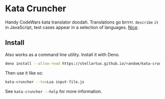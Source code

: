 # Kata Cruncher

Handy CodeWars kata translator doodah. Translations go brrrrr. `describe` `it` in JavaScript, test cases appear in a selection of languages. [Nice](https://stellartux.github.io/random/kata-cruncher/).

## Install

Also works as a command line utility. Install it with Deno.

```bash
deno install --allow-read https://stellartux.github.io/random/kata-cruncher/kata-cruncher.js
```

Then use it like so:

```bash
kata-cruncher --to=Lua input-file.js
```

See `kata-cruncher --help` for more information.
